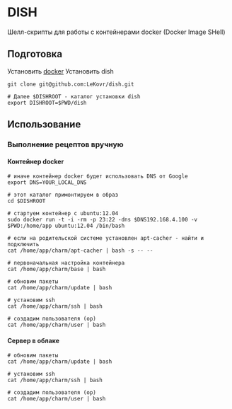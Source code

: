 DISH
====

Шелл-скрипты для работы с контейнерами docker (Docker Image SHell)

Подготовка
----------

Установить [docker](http://www.docker.io/gettingstarted/)
Установить dish
```
git clone git@github.com:LeKovr/dish.git

# Далее $DISHROOT - каталог установки dish
export DISHROOT=$PWD/dish
```


Использование
-------------

### Выполнение рецептов вручную

#### Контейнер docker

    # иначе контейнер docker будет использовать DNS от Google
    export DNS=YOUR_LOCAL_DNS

    # этот каталог примонтируем в образ
    cd $DISHROOT

    # стартуем контейнер с ubuntu:12.04
    sudo docker run -t -i -rm -p 23:22 -dns $DNS192.168.4.100 -v $PWD:/home/app ubuntu:12.04 /bin/bash

    # если на родительской системе установлен apt-cacher - найти и подключить
    cat /home/app/charm/apt-cacher | bash -s -- --

    # первоначальная настройка контейнера
    cat /home/app/charm/base | bash

    # обновим пакеты
    cat /home/app/charm/update | bash

    # установим ssh
    cat /home/app/charm/ssh | bash

    # создадим пользователя (op)
    cat /home/app/charm/user | bash

#### Сервер в облаке

    # обновим пакеты
    cat /home/app/charm/update | bash

    # установим ssh
    cat /home/app/charm/ssh | bash

    # создадим пользователя (op)
    cat /home/app/charm/user | bash

